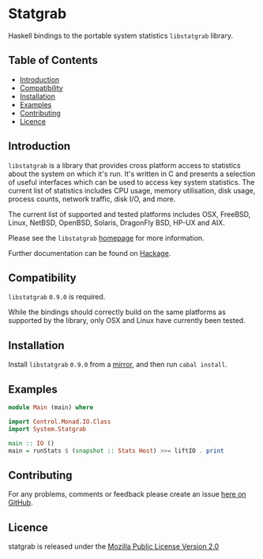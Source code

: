 # Statgrab

Haskell bindings to the portable system statistics `libstatgrab` library.

## Table of Contents

* [Introduction](#introduction)
* [Compatibility](#compatibility)
* [Installation](#installation)
* [Examples](#examples)
* [Contributing](#contributing)
* [Licence](#licence)


## Introduction

`libstatgrab` is a library that provides cross platform access to statistics
about the system on which it's run. It's written in C and presents a selection
of useful interfaces which can be used to access key system statistics.
The current list of statistics includes CPU usage, memory utilisation, disk usage,
process counts, network traffic, disk I/O, and more.

The current list of supported and tested platforms includes OSX, FreeBSD, Linux,
NetBSD, OpenBSD, Solaris, DragonFly BSD, HP-UX and AIX.

Please see the `libstatgrab` [homepage](http://www.i-scream.org/libstatgrab/)
for more information.

Further documentation can be found on [Hackage](http://hackage.haskell.org/package/statgrab).


## Compatibility

`libstatgrab` `0.9.0` is required.

While the bindings should correctly build on the same platforms as supported by
the library, only OSX and Linux have currently been tested.


## Installation

Install `libstatgrab` `0.9.0` from a [mirror](http://www.i-scream.org/mirrors.xhtml),
and then run `cabal install`.


## Examples

```haskell
module Main (main) where

import Control.Monad.IO.Class
import System.Statgrab

main :: IO ()
main = runStats $ (snapshot :: Stats Host) >>= liftIO . print
```


## Contributing

For any problems, comments or feedback please create an issue [here on GitHub](github.com/brendanhay/statgrab/issues).


## Licence

statgrab is released under the [Mozilla Public License Version 2.0](http://www.mozilla.org/MPL/)
